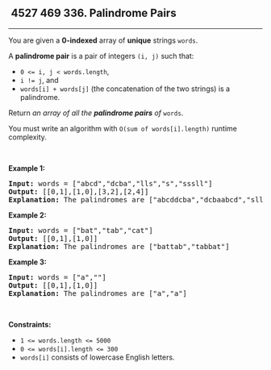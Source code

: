 <h2> 4527 469
336. Palindrome Pairs</h2><hr><div><p>You are given a <strong>0-indexed</strong> array of <strong>unique</strong> strings <code>words</code>.</p>

<p>A <strong>palindrome pair</strong> is a pair of integers <code>(i, j)</code> such that:</p>

<ul>
	<li><code>0 &lt;= i, j &lt; words.length</code>,</li>
	<li><code>i != j</code>, and</li>
	<li><code>words[i] + words[j]</code> (the concatenation of the two strings) is a <span data-keyword="palindrome-string">palindrome</span>.</li>
</ul>

<p>Return <em>an array of all the <strong>palindrome pairs</strong> of </em><code>words</code>.</p>

<p>You must write an algorithm with&nbsp;<code>O(sum of words[i].length)</code>&nbsp;runtime complexity.</p>

<p>&nbsp;</p>
<p><strong class="example">Example 1:</strong></p>

<pre><strong>Input:</strong> words = ["abcd","dcba","lls","s","sssll"]
<strong>Output:</strong> [[0,1],[1,0],[3,2],[2,4]]
<strong>Explanation:</strong> The palindromes are ["abcddcba","dcbaabcd","slls","llssssll"]
</pre>

<p><strong class="example">Example 2:</strong></p>

<pre><strong>Input:</strong> words = ["bat","tab","cat"]
<strong>Output:</strong> [[0,1],[1,0]]
<strong>Explanation:</strong> The palindromes are ["battab","tabbat"]
</pre>

<p><strong class="example">Example 3:</strong></p>

<pre><strong>Input:</strong> words = ["a",""]
<strong>Output:</strong> [[0,1],[1,0]]
<strong>Explanation:</strong> The palindromes are ["a","a"]
</pre>

<p>&nbsp;</p>
<p><strong>Constraints:</strong></p>

<ul>
	<li><code>1 &lt;= words.length &lt;= 5000</code></li>
	<li><code>0 &lt;= words[i].length &lt;= 300</code></li>
	<li><code>words[i]</code> consists of lowercase English letters.</li>
</ul>
</div>